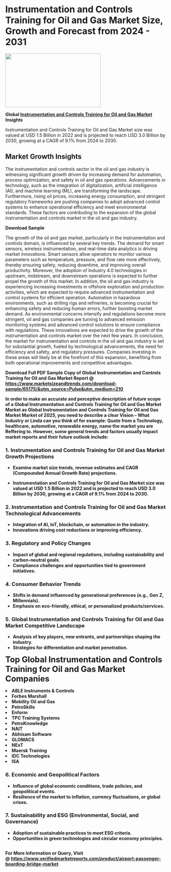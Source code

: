 <H1>Instrumentation and Controls Training for Oil and Gas Market Size, Growth and Forecast from 2024 - 2031</H1><img class="aligncenter size-medium wp-image-584254" src="https://thirdeyenews.in/wp-content/uploads/2024/09/Global-Market-Research-300x168.jpeg" alt="" width="300" height="168" /><p><strong>Global&nbsp;<a href="https://www.marketsizeandtrends.com/download-sample/65175/&amp;utm_source=Pulse&amp;utm_medium=210">Instrumentation and Controls Training for Oil and Gas Market</a> Insights</strong></p><p>Instrumentation and Controls Training for Oil and Gas Market size was valued at USD 1.5 Billion in 2022 and is projected to reach USD 3.0 Billion by 2030, growing at a CAGR of 9.1% from 2024 to 2030.</p><p><h2>Market Growth Insights</h2> <p>The instrumentation and controls sector in the oil and gas industry is witnessing significant growth driven by increasing demand for automation, process optimization, and safety in oil and gas operations. Advancements in technology, such as the integration of digitalization, artificial intelligence (AI), and machine learning (ML), are transforming the landscape. Furthermore, rising oil prices, increasing energy consumption, and stringent regulatory frameworks are pushing companies to adopt advanced control systems to enhance operational efficiency and meet environmental standards. These factors are contributing to the expansion of the global instrumentation and controls market in the oil and gas industry.</p> <p><strong>Download Sample</strong></p> <p>The growth of the oil and gas market, particularly in the instrumentation and controls domain, is influenced by several key trends. The demand for smart sensors, wireless instrumentation, and real-time data analytics is driving market innovations. Smart sensors allow operators to monitor various parameters such as temperature, pressure, and flow rate more effectively, thereby ensuring safety, reducing downtime, and improving overall productivity. Moreover, the adoption of Industry 4.0 technologies in upstream, midstream, and downstream operations is expected to further propel the growth of this market. In addition, the oil and gas industry is experiencing increasing investments in offshore exploration and production activities, which are expected to require advanced instrumentation and control systems for efficient operation. Automation in hazardous environments, such as drilling rigs and refineries, is becoming crucial for enhancing safety and reducing human errors, further boosting market demand. As environmental concerns intensify and regulations become more stringent, oil and gas companies are turning to advanced emission monitoring systems and advanced control solutions to ensure compliance with regulations. These innovations are expected to drive the growth of the instrumentation and controls market over the next few years. In conclusion, the market for instrumentation and controls in the oil and gas industry is set for substantial growth, fueled by technological advancements, the need for efficiency and safety, and regulatory pressures. Companies investing in these areas will likely be at the forefront of this expansion, benefiting from both operational improvements and competitive advantages.</p> <p><strong></p><p><span class=""><strong>Download Full PDF Sample Copy of Global Instrumentation and Controls Training for Oil and Gas Market Report</strong> @ <a href="https://www.marketsizeandtrends.com/download-sample/65175/&amp;utm_source=Pulse&amp;utm_medium=210" target="_blank">https://www.marketsizeandtrends.com/download-sample/65175/&amp;utm_source=Pulse&amp;utm_medium=210</a></span></p><p>In order to make an accurate and perceptive description of future scope of a Global&nbsp;Instrumentation and Controls Training for Oil and Gas Market Market as Global&nbsp;Instrumentation and Controls Training for Oil and Gas Market Market of 2025, you need to describe a clear Vision &ndash; What Industry or Linda can you think of for example: Quote from a Technology, healthcare, automotive, renewable energy, name the market you are Reffering to. However, some general trends and factors usually impact market reports and their future outlook include:</p><h3>1.&nbsp;<strong>Instrumentation and Controls Training for Oil and Gas Market Growth Projections</strong></h3><ul><li>Examine market size trends, revenue estimates and CAGR (Compounded Annual Growth Rate) projections.</li><li><p>Instrumentation and Controls Training for Oil and Gas Market size was valued at USD 1.5 Billion in 2022 and is projected to reach USD 3.0 Billion by 2030, growing at a CAGR of 9.1% from 2024 to 2030.</p></li></ul><h3>2.&nbsp;<strong>Instrumentation and Controls Training for Oil and Gas Market Technological Advancements</strong></h3><ul><li>Integration of AI, IoT, blockchain, or automation in the industry.</li><li>Innovations driving cost reductions or improving efficiency.</li></ul><h3>3.&nbsp;<strong>Regulatory and Policy Changes</strong></h3><ul><li>Impact of global and regional regulations, including sustainability and carbon-neutral goals.</li><li>Compliance challenges and opportunities tied to government initiatives.</li></ul><h3>4.&nbsp;<strong>Consumer Behavior Trends</strong></h3><ul><li>Shifts in demand influenced by generational preferences (e.g., Gen Z, Millennials).</li><li>Emphasis on eco-friendly, ethical, or personalized products/services.</li></ul><h3>5.&nbsp;<strong>Global Instrumentation and Controls Training for Oil and Gas Market Competitive Landscape</strong></h3><ul><li>Analysis of key players, new entrants, and partnerships shaping the industry.</li><li>Strategies for differentiation and market penetration.</li></ul><p data-pm-slice="1 1 []"><span style="color: inherit; font-family: inherit; font-size: 25px;">Top Global Instrumentation and Controls Training for Oil and Gas Market Companies</span></p><div class="" data-test-id=""><p><li>ABLE Instruments & Controls</li><li> Forbes Marshall</li><li> Mobility Oil and Gas</li><li> PetroSkills</li><li> Enform</li><li> TPC Training Systems</li><li> PetroKnowledge</li><li> NAIT</li><li> Abhisam Software</li><li> GLOMACS</li><li> NExT</li><li> Maersk Training</li><li> IDC Technologies</li><li> ISA</li></p></div><h3>6.&nbsp;<strong>Economic and Geopolitical Factors</strong></h3><ul><li>Influence of global economic conditions, trade policies, and geopolitical events.</li><li>Resilience of the market to inflation, currency fluctuations, or global crises.</li></ul><h3>7.&nbsp;<strong>Sustainability and ESG (Environmental, Social, and Governance)</strong></h3><ul><li>Adoption of sustainable practices to meet ESG criteria.</li><li>Opportunities in green technologies and circular economy principles.</li></ul><h2><strong style="font-size: 14px;">For More Information or Query, Visit @&nbsp;</strong><a style="background-color: #ffffff; font-size: 14px;" href="https://www.marketsizeandtrends.com/report/instrumentation-and-controls-training-for-oil-and-gas-market/" target="_blank">https://www.verifiedmarketreports.com/product/airport-passenger-boarding-bridge-market</a></h2>
